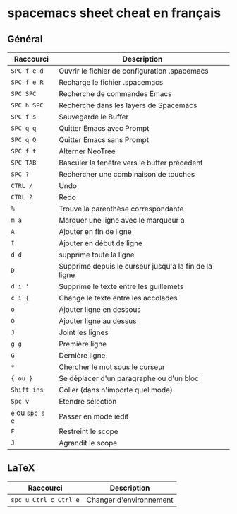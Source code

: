 # spacemacs sheet cheat en français

## Général
Raccourci | Description 
---|---
`SPC f e d` | Ouvrir le fichier de configuration .spacemacs 
`SPC f e R` | Recharge le fichier .spacemacs
`SPC SPC` |  Recherche de commandes Emacs
`SPC h SPC` | Recherche dans les layers de Spacemacs
`SPC f s` | Sauvegarde le Buffer
`SPC q q` | Quitter Emacs avec Prompt
`SPC q Q` | Quitter Emacs sans Prompt
`SPC f t` | Alterner NeoTree
`SPC TAB` | Basculer la fenêtre vers le buffer précédent
`SPC ?` | Rechercher une combinaison de touches
`CTRL /` | Undo
`CTRL ?` | Redo
`%` | Trouve la parenthèse correspondante
`m a` | Marquer une ligne avec le marqueur a
`A` | Ajouter en fin de ligne
`I` | Ajouter en début de ligne
`d d` | supprime toute la ligne
`D` | Supprime depuis le curseur jusqu'à la fin de la ligne
`d i '` | Supprime le texte entre les guillemets
`c i {` | Change le texte entre les accolades
`o` | Ajouter ligne en dessous
`O` | Ajouter ligne au dessus
`J` | Joint les lignes
`g g` | Première ligne
`G` | Dernière ligne
`*` | Chercher le mot sous le curseur
`{ ou }` | Se déplacer d'un paragraphe ou d'un bloc
`Shift ins` | Coller (dans n'importe quel mode)
`Spc v` | Etendre sélection
`e` ou `spc s e` | Passer en mode iedit
`F` | Restreint le scope
`J` | Agrandit le scope




## LaTeX
Raccourci | Description 
---|---
`spc u Ctrl c Ctrl e` | Changer d'environnement

